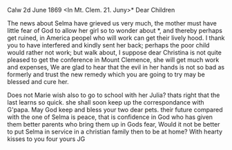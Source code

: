  Calw 2d June 1869
 <In Mt. Clem. 21. Juny>*
Dear Children

The news about Selma have grieved us very much, the mother must have little fear of God to allow her girl so to wonder about <mit dem blinden Pezold>*, and thereby perhaps get ruined, in America peopel who will work can get their lively hood. I thank you to have interfered and kindly sent her back; perhaps the poor child would rather not work; but walk about, I suppose dear Christina is not quite pleased to get the conference in Mount Clemence, she will get much work and expenses, We are glad to hear that the evil in her hands is not so bad as formerly and trust the new remedy which you are going to try may be blessed and cure her.

Does not Marie wish also to go to school with her Julia? thats right that the last learns so quick. she shall soon keep up the correspondance with G'papa. May God keep and bless your two dear pets. their future compared with the one of Selma is peace, that is confidence in God who has given them better parents who bring them up in Gods fear, Would it not be better to put Selma in service in a christian family then to be at home? 
With hearty kisses to you four
 yours JG
